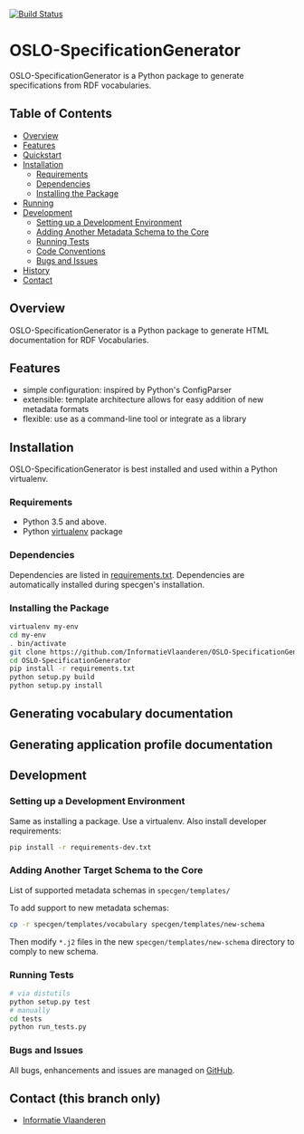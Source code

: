 [![Build Status](https://travis-ci.org/InformatieVlaanderen/OSLO-SpecificationGenerator.png)](https://travis-ci.org/InformatieVlaanderen/OSLO-SpecificationGenerator)

# OSLO-SpecificationGenerator

OSLO-SpecificationGenerator is a Python package to generate specifications from RDF vocabularies.

## Table of Contents
* [Overview](#overview)
* [Features](#features)
* [Quickstart](#quickstart)
* [Installation](#installation)
  * [Requirements](#requirements)
  * [Dependencies](#dependencies)
  * [Installing the Package](#installing-the-package)
* [Running](#running)
* [Development](#development)
  * [Setting up a Development Environment](#setting-up-a-development-environment)
  * [Adding Another Metadata Schema to the Core](#adding-another-metadata-schema-to-the-core)
  * [Running Tests](#running-tests)
  * [Code Conventions](#code-conventions)
  * [Bugs and Issues](#bugs-and-issues)
* [History](#history)
* [Contact](#contact)


## Overview

OSLO-SpecificationGenerator is a Python package to generate HTML documentation for RDF Vocabularies.

## Features

* simple configuration: inspired by Python's ConfigParser
* extensible: template architecture allows for easy addition of new metadata formats
* flexible: use as a command-line tool or integrate as a library

## Installation

OSLO-SpecificationGenerator is best installed and used within a Python virtualenv.

### Requirements

* Python 3.5 and above.
* Python [virtualenv](https://virtualenv.pypa.io/) package

### Dependencies

Dependencies are listed in [requirements.txt](requirements.txt). Dependencies are automatically installed during specgen's installation.

### Installing the Package

```bash
virtualenv my-env
cd my-env
. bin/activate
git clone https://github.com/InformatieVlaanderen/OSLO-SpecificationGenerator.git
cd OSLO-SpecificationGenerator
pip install -r requirements.txt
python setup.py build
python setup.py install
```

## Generating vocabulary documentation

## Generating application profile documentation

## Development

### Setting up a Development Environment

Same as installing a package.  Use a virtualenv.  Also install developer requirements:

```bash
pip install -r requirements-dev.txt
```

### Adding Another Target Schema to the Core

List of supported metadata schemas in `specgen/templates/`

To add support to new metadata schemas:
```bash
cp -r specgen/templates/vocabulary specgen/templates/new-schema
```
Then modify `*.j2` files in the new `specgen/templates/new-schema` directory to comply to new schema.

### Running Tests

```bash
# via distutils
python setup.py test
# manually
cd tests
python run_tests.py
```

### Bugs and Issues

All bugs, enhancements and issues are managed on [GitHub](https://github.com/InformatieVlaanderen/OSLO-SpecificationGenerator/issues).

## Contact (this branch only)

* [Informatie Vlaanderen](mailto:info@kb.vlaanderen.be)
